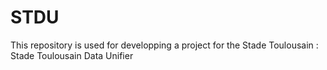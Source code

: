 STDU
====

This repository is used for developping a project for the Stade Toulousain : Stade Toulousain Data Unifier
